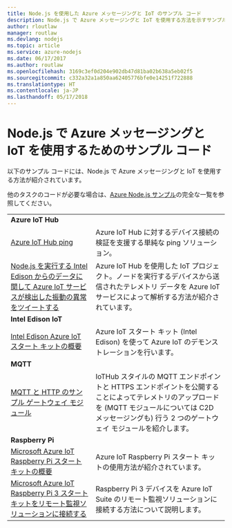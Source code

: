 ```yaml
---
title: Node.js を使用した Azure メッセージングと IoT のサンプル コード
description: Node.js で Azure メッセージングと IoT を使用する方法を示すサンプル コード
author: rloutlaw
manager: routlaw
ms.devlang: nodejs
ms.topic: article
ms.service: azure-nodejs
ms.date: 06/17/2017
ms.author: routlaw
ms.openlocfilehash: 3169c3ef0d204e902db47d81ba02b638a5eb02f5
ms.sourcegitcommit: c332a32a1a850aa62405776bfe0e14251f722888
ms.translationtype: HT
ms.contentlocale: ja-JP
ms.lasthandoff: 05/17/2018
---
```

# <a name="sample-code-for-using-azure-messaging-and-iot-with-nodejs"></a>Node.js で Azure メッセージングと IoT を使用するためのサンプル コード

以下のサンプル コードには、Node.js で Azure メッセージングと IoT を使用する方法が紹介されています。

他のタスクのコードが必要な場合は、[Azure Node.js サンプル](https://azure.microsoft.com/resources/samples/?term=nodejs)の完全な一覧を参照してください。

| | |
|---|---|
| **Azure IoT Hub** ||
| [Azure IoT Hub ping](https://github.com/Azure-Samples/iot-hub-node-ping) | Azure IoT Hub に対するデバイス接続の検証を支援する単純な ping ソリューション。 |
| [Node.js を実行する Intel Edison からのデータに関して Azure IoT サービスが検出した振動の異常をツイートする](https://azure.microsoft.com/resources/samples/iot-hub-nodejs-intel-edison-vibration-anomaly-detection/) | Azure IoT Hub を使用した IoT プロジェクト。ノードを実行するデバイスから送信されたテレメトリ データを Azure IoT サービスによって解析する方法が紹介されています。 |
| **Intel Edison IoT** ||
| [Intel Edison Azure IoT スタート キットの概要](https://github.com/Azure-Samples/iot-hub-node-intel-edison-getstartedkit) | Azure IoT スタート キット (Intel Edison) を使って Azure IoT のデモンストレーションを行います。 |
| **MQTT** ||
| [MQTT と HTTP のサンプル ゲートウェイ モジュール](https://github.com/Azure-Samples/iot-gateway-mqtt-http) | IoTHub スタイルの MQTT エンドポイントと HTTPS エンドポイントを公開することによってテレメトリのアップロードを (MQTT モジュールについては C2D メッセージングも) 行う 2 つのゲートウェイ モジュールを紹介します。 |
| **Raspberry Pi** ||
| [Microsoft Azure IoT Raspberry Pi スタート キットの概要](https://github.com/Azure-Samples/iot-hub-node-raspberrypi-getting-started) | Azure IoT Raspberry Pi スタート キットの使用方法が紹介されています。 |
| [Microsoft Azure IoT Raspberry Pi 3 スタート キットをリモート監視ソリューションに接続する](https://azure.microsoft.com/resources/samples/iot-remote-monitoring-node-raspberrypi-getstartedkit/) | Raspberry Pi 3 デバイスを Azure IoT Suite のリモート監視ソリューションに接続する方法について説明します。 |
